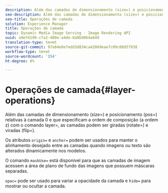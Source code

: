 ```yaml
---
description: Além das camadas de dimensionamento (size=) e posicionamento (pos=) relativas à camada 0 e que especificam a ordem de composição (a ordem z) com o comando layer=, as camadas podem ser giradas (rotate=) e viradas (flip=).
seo-description: Além das camadas de dimensionamento (size=) e posicionamento (pos=) relativas à camada 0 e que especificam a ordem de composição (a ordem z) com o comando layer=, as camadas podem ser giradas (rotate=) e viradas (flip=).
seo-title: Operações de camada
solution: Experience Manager
title: Operações de camada
topic: Dynamic Media Image Serving - Image Rendering API
uuid: a9ef4199-cfa2-480e-a4de-8a0b9064a649
translation-type: tm+mt
source-git-commit: 97a84e8e7edd3d834ca42069eae7c09c00d57938
workflow-type: tm+mt
source-wordcount: '154'
ht-degree: 0%

---
```



# Operações de camada{#layer-operations}

Além das camadas de dimensionamento (size=) e posicionamento (pos=) relativas à camada 0 e que especificam a ordem de composição (a ordem z) com o comando layer=, as camadas podem ser giradas (rotate=) e viradas (flip=).

Os atributos `origin=` e `anchor=` podem ser usados para manter o alinhamento desejado entre as camadas quando imagens ou texto são alterados dinamicamente nos modelos.

O comando `maskUse=` está disponível para que as camadas de imagem acessem a área de plano de fundo das imagens que possuem máscaras separadas.

`opac=` pode ser usado para variar a opacidade da camada e  `hide=` para mostrar ou ocultar a camada.
